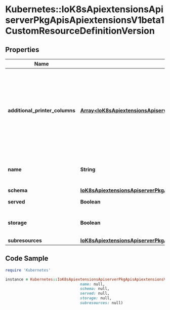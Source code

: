 # Kubernetes::IoK8sApiextensionsApiserverPkgApisApiextensionsV1beta1CustomResourceDefinitionVersion

## Properties

Name | Type | Description | Notes
------------ | ------------- | ------------- | -------------
**additional_printer_columns** | [**Array&lt;IoK8sApiextensionsApiserverPkgApisApiextensionsV1beta1CustomResourceColumnDefinition&gt;**](IoK8sApiextensionsApiserverPkgApisApiextensionsV1beta1CustomResourceColumnDefinition.md) | additionalPrinterColumns specifies additional columns returned in Table output. See https://kubernetes.io/docs/reference/using-api/api-concepts/#receiving-resources-as-tables for details. Top-level and per-version columns are mutually exclusive. Per-version columns must not all be set to identical values (top-level columns should be used instead). If no top-level or per-version columns are specified, a single column displaying the age of the custom resource is used. | [optional] 
**name** | **String** | name is the version name, e.g. “v1”, “v2beta1”, etc. The custom resources are served under this version at &#x60;/apis/&lt;group&gt;/&lt;version&gt;/...&#x60; if &#x60;served&#x60; is true. | 
**schema** | [**IoK8sApiextensionsApiserverPkgApisApiextensionsV1beta1CustomResourceValidation**](IoK8sApiextensionsApiserverPkgApisApiextensionsV1beta1CustomResourceValidation.md) |  | [optional] 
**served** | **Boolean** | served is a flag enabling/disabling this version from being served via REST APIs | 
**storage** | **Boolean** | storage indicates this version should be used when persisting custom resources to storage. There must be exactly one version with storage&#x3D;true. | 
**subresources** | [**IoK8sApiextensionsApiserverPkgApisApiextensionsV1beta1CustomResourceSubresources**](IoK8sApiextensionsApiserverPkgApisApiextensionsV1beta1CustomResourceSubresources.md) |  | [optional] 

## Code Sample

```ruby
require 'Kubernetes'

instance = Kubernetes::IoK8sApiextensionsApiserverPkgApisApiextensionsV1beta1CustomResourceDefinitionVersion.new(additional_printer_columns: null,
                                 name: null,
                                 schema: null,
                                 served: null,
                                 storage: null,
                                 subresources: null)
```


